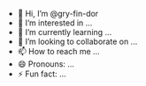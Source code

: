 - 👋 Hi, I’m @gry-fin-dor
- 👀 I’m interested in ...
- 🌱 I’m currently learning ...
- 💞️ I’m looking to collaborate on ...
- 📫 How to reach me ...
- 😄 Pronouns: ...
- ⚡ Fun fact: ...

<!---
gry-fin-dor/gry-fin-dor is a ✨ special ✨ repository because its `README.md` (this file) appears on your GitHub profile.
You can click the Preview link to take a look at your changes.
--->
